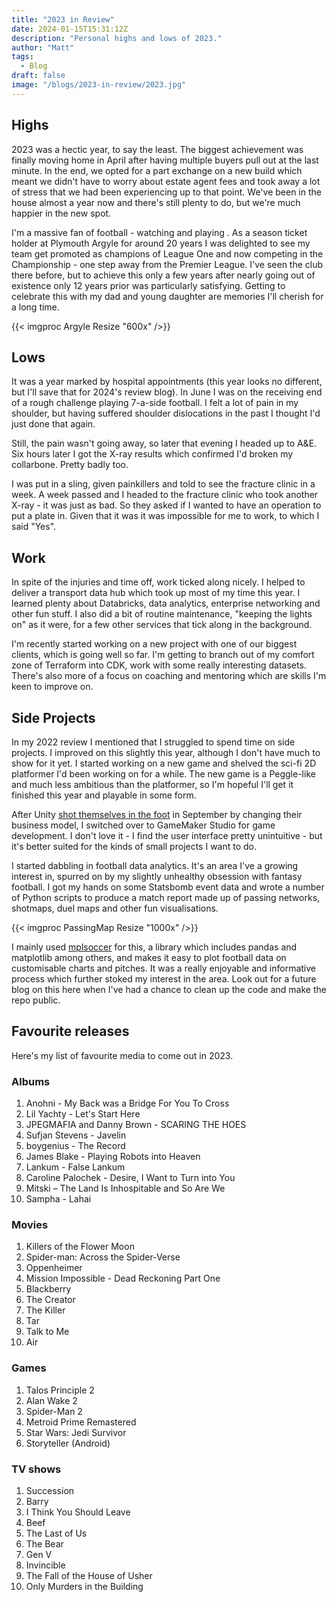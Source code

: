 ```yaml
---
title: "2023 in Review"
date: 2024-01-15T15:31:12Z
description: "Personal highs and lows of 2023."
author: "Matt"
tags:
  - Blog
draft: false
image: "/blogs/2023-in-review/2023.jpg"
---
```


## Highs
2023 was a hectic year, to say the least. The biggest achievement was finally moving home in April after having multiple buyers pull out at the last minute. In the end, we opted for a part exchange on a new build which meant we didn't have to worry about estate agent fees and took away a lot of stress that we had been experiencing up to that point. We've been in the house almost a year now and there's still plenty to do, but we're much happier in the new spot. 

I'm a massive fan of football - watching and playing . As a season ticket holder at Plymouth Argyle for around 20 years I was delighted to see my team get promoted as champions of League One and now competing in the Championship - one step away from the Premier League. I've seen the club there before, but to achieve this only a few years after nearly going out of existence only 12 years prior was particularly satisfying. Getting to celebrate this with my dad and young daughter are memories I'll cherish for a long time.

{{< imgproc Argyle Resize "600x" />}}

## Lows
It was a year marked by hospital appointments (this year looks no different, but I'll save that for 2024's review blog). In June I was on the receiving end of a rough challenge playing 7-a-side football. I felt a lot of pain in my shoulder, but having suffered shoulder dislocations in the past I thought I'd just done that again.

Still, the pain wasn't going away, so later that evening I headed up to A&E. Six hours later I got the X-ray results which confirmed I'd broken my collarbone. Pretty badly too. 

I was put in a sling, given painkillers and told to see the fracture clinic in a week. A week passed and I headed to the fracture clinic who took another X-ray - it was just as bad. So they asked if I wanted to have an operation to put a plate in. Given that it was it was impossible for me to work, to which I said "Yes". 

## Work 
In spite of the injuries and time off, work ticked along nicely. I helped to deliver a transport data hub which took up most of my time this year. I learned plenty about Databricks, data analytics, enterprise networking and other fun stuff. I also did a bit of routine maintenance, "keeping the lights on" as it were, for a few other services that tick along in the background.

I'm recently started working on a new project with one of our biggest clients, which is going well so far. I'm getting to branch out of my comfort zone of Terraform into CDK, work with some really interesting datasets. There's also more of a focus on coaching and mentoring which are skills I'm keen to improve on.

## Side Projects

In my 2022 review I mentioned that I struggled to spend time on side projects. I improved on this slightly this year, although I don't have much to show for it yet. I started working on a new game and shelved the sci-fi 2D platformer I'd been working on for a while. The new game is a Peggle-like and much less ambitious than the platformer, so I'm hopeful I'll get it finished this year and playable in some form. 

After Unity [shot themselves in the foot](https://www.wired.com/story/unity-walks-back-policies-lost-trust/) in September by changing their business model, I switched over to GameMaker Studio for game development. I don't love it - I find the user interface pretty unintuitive - but it's better suited for the kinds of small projects I want to do. 

I started dabbling in football data analytics. It's an area I've a growing interest in, spurred on by my slightly unhealthy obsession with fantasy football. I got my hands on some Statsbomb event data and wrote a number of Python scripts to produce a match report made up of passing networks, shotmaps, duel maps and other fun visualisations. 

{{< imgproc PassingMap Resize "1000x" />}}

I mainly used [mplsoccer](https://github.com/andrewRowlinson/mplsoccer) for this, a library which includes pandas and matplotlib among others, and makes it easy to plot football data on customisable charts and pitches. It was a really enjoyable and informative process which further stoked my interest in the area. Look out for a future blog on this here when I've had a chance to clean up the code and make the repo public.

## Favourite releases

Here's my list of favourite media to come out in 2023.

### Albums
1. Anohni - My Back was a Bridge For You To Cross
2. Lil Yachty - Let's Start Here
3. JPEGMAFIA and Danny Brown - SCARING THE HOES
4. Sufjan Stevens - Javelin
5. boygenius - The Record
6. James Blake - Playing Robots into Heaven
7. Lankum - False Lankum
8. Caroline Palochek - Desire, I Want to Turn into You
9. Mitski – The Land Is Inhospitable and So Are We
10. Sampha - Lahai

### Movies
1. Killers of the Flower Moon
2. Spider-man: Across the Spider-Verse
3. Oppenheimer
4. Mission Impossible - Dead Reckoning Part One
5. Blackberry
6. The Creator
7. The Killer
8. Tar
9. Talk to Me
10. Air

### Games 
1. Talos Principle 2
2. Alan Wake 2
3. Spider-Man 2
4. Metroid Prime Remastered
5. Star Wars: Jedi Survivor
6. Storyteller (Android)

### TV shows 
1. Succession
2. Barry
3. I Think You Should Leave
4. Beef
5. The Last of Us
6. The Bear
7. Gen V
8. Invincible
9. The Fall of the House of Usher
10. Only Murders in the Building
